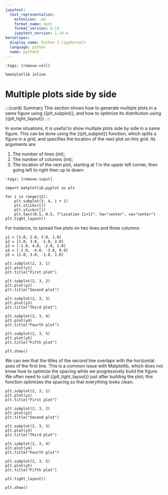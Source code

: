 ```yaml
---
jupytext:
  text_representation:
    extension: .md
    format_name: myst
    format_version: 0.13
    jupytext_version: 1.14.4
kernelspec:
  display_name: Python 3 (ipykernel)
  language: python
  name: python3
---
```


```{code-cell} ipython3
:tags: [remove-cell]

%matplotlib inline
```

# Multiple plots side by side

:::{card} Summary
This section shows how to generate multiple plots in a same figure using {{plt_subplot}}, and how to optimize its distribution using {{plt_tight_layout}}.
:::

In some situations, it is useful to show multiple plots side by side in a same figure. This can be done using the {{plt_subplot}} function, which splits a figure in a grid, and specifies the location of the next plot on this grid. Its arguments are:

1. The number of lines (int);
2. The number of columns (int);
3. The location of the next plot, starting at 1 in the upper left corner, then going left to right then up to down:

```{code-cell} ipython3
:tags: [remove-input]

import matplotlib.pyplot as plt

for i in range(12):
    plt.subplot(3, 4, i + 1)
    plt.xticks([])
    plt.yticks([])
    plt.text(0.5, 0.5, f"Location {i+1}", ha="center", va="center")
plt.tight_layout()
```

For instance, to spread five plots on two lines and three columns:

```{code-cell} ipython3
y1 = [1.0, 2.0, 3.0, 1.0]
y2 = [1.0, 3.0, -1.0, 2.0]
y3 = [-1.0, 4.0, -2.0, 2.0]
y4 = [-1.0, -4.0, -3.0, 0.0]
y5 = [2.0, 3.0, -1.0, 1.0]

plt.subplot(2, 3, 1)
plt.plot(y1)
plt.title("First plot")

plt.subplot(2, 3, 2)
plt.plot(y2)
plt.title("Second plot")

plt.subplot(2, 3, 3)
plt.plot(y3)
plt.title("Third plot")

plt.subplot(2, 3, 4)
plt.plot(y4)
plt.title("Fourth plot")

plt.subplot(2, 3, 5)
plt.plot(y5)
plt.title("Fifth plot")

plt.show()
```

We can see that the titles of the second line overlaps with the horizontal axes of the first line. This is a common issue with Matplotlib, which does not know how to optimize the spacing while we progressively build the figure. We often need to call {{plt_tight_layout}} just after building the plot; this function optimizes the spacing so that everything looks clean.

```{code-cell} ipython3
plt.subplot(2, 3, 1)
plt.plot(y1)
plt.title("First plot")

plt.subplot(2, 3, 2)
plt.plot(y2)
plt.title("Second plot")

plt.subplot(2, 3, 3)
plt.plot(y3)
plt.title("Third plot")

plt.subplot(2, 3, 4)
plt.plot(y4)
plt.title("Fourth plot")

plt.subplot(2, 3, 5)
plt.plot(y5)
plt.title("Fifth plot")

plt.tight_layout()

plt.show()
```

